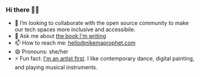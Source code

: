 ### Hi there 👋🏾

- 👯 I’m looking to collaborate with the open source community to make our tech spaces more inclusive and accessibile. 
- 💬 Ask me about [the book I'm writing](https://nikemawrites.com)
- 📫 How to reach me: hello@nikemaprophet.com
- 😄 Pronouns: she/her
- ⚡ Fun fact: [I'm an artist first](https://instagram.com/nikema). I like contemporary dance, digital painting, and playing musical instruments.
